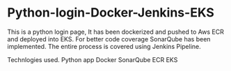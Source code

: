 # Python-login-Docker-Jenkins-EKS
This is a python login page, It has been dockerized and pushed to Aws ECR and deployed into EKS.  For better code coverage SonarQube has been implemented.
The entire process is covered using Jenkins Pipeline.

Technlogies used.
Python app
Docker
SonarQube
ECR
EKS
